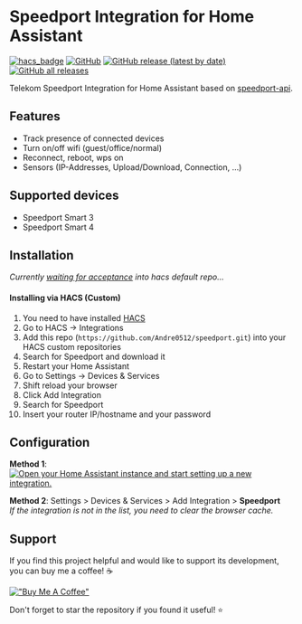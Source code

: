 # Speedport Integration for Home Assistant 
[![hacs_badge](https://img.shields.io/badge/HACS-Custom-41BDF5.svg)](https://hacs.xyz)
[![GitHub](https://img.shields.io/github/license/Andre0512/speedport?color=red)](https://github.com/Andre0512/speedport/blob/main/LICENSE)
[![GitHub release (latest by date)](https://img.shields.io/github/v/release/Andre0512/speedport?color=green)](https://github.com/Andre0512/speedport/releases/latest)
[![GitHub all releases](https://img.shields.io/github/downloads/Andre0512/speedport/total?color=blue&label=total%20downloads)](https://tooomm.github.io/github-release-stats/?username=Andre0512&repository=speedport)

Telekom Speedport Integration for Home Assistant based on [speedport-api](https://github.com/Andre0512/speedport-api.git).

## Features

- Track presence of connected devices
- Turn on/off wifi (guest/office/normal)
- Reconnect, reboot, wps on
- Sensors (IP-Addresses, Upload/Download, Connection, ...)


## Supported devices
* Speedport Smart 3
* Speedport Smart 4


## Installation
_Currently [waiting for acceptance](https://github.com/hacs/default/pull/2096) into hacs default repo..._
#### Installing via HACS (Custom)
1. You need to have installed [HACS](https://hacs.xyz/)
2. Go to HACS -> Integrations
3. Add this repo (`https://github.com/Andre0512/speedport.git`) into your HACS custom repositories
4. Search for Speedport and download it
5. Restart your Home Assistant
6. Go to Settings -> Devices & Services
7. Shift reload your browser
8. Click Add Integration
9. Search for Speedport 
10. Insert your router IP/hostname and your password

## Configuration

**Method 1**: [![Open your Home Assistant instance and start setting up a new integration.](https://my.home-assistant.io/badges/config_flow_start.svg)](https://my.home-assistant.io/redirect/config_flow_start/?domain=speedport)

**Method 2**: Settings > Devices & Services > Add Integration > **Speedport**  
_If the integration is not in the list, you need to clear the browser cache._


## Support
If you find this project helpful and would like to support its development, you can buy me a coffee! ☕

[!["Buy Me A Coffee"](https://www.buymeacoffee.com/assets/img/custom_images/orange_img.png)](https://www.buymeacoffee.com/andre0512)

Don't forget to star the repository if you found it useful! ⭐
